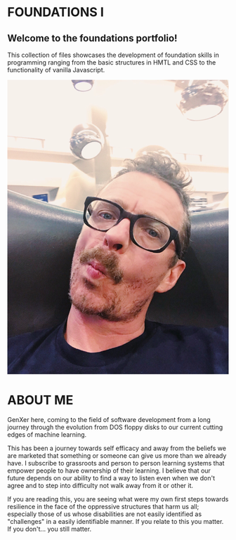 # FOUNDATIONS I

## **Welcome to the foundations portfolio!**

This collection of files showcases the development of foundation skills in programming ranging from the basic structures in HMTL and CSS to the functionality of vanilla Javascript.

<img src="./profile.jpg" alt="profile pic"></img><br>
# ABOUT ME
GenXer here, coming to the field of software development from a long journey through the evolution from DOS floppy disks to our current cutting edges of machine learning.

This has been a journey towards self efficacy and away from the beliefs we are marketed that something or someone can give us more than we already have.  I subscribe to grassroots and person to person learning systems that empower people to have ownership of their learning.   I believe that our future depends on our ability to find a way to listen even when we don't agree and to step into difficulty not walk away from it or other it.

If you are reading this, you are seeing what were my own first steps towards resilience in the face of the oppressive structures that harm us all; especially those of us whose disabilities are not easily identified as "challenges" in a easily identifiable manner. If you relate to this you matter.  If you don't... you still matter.